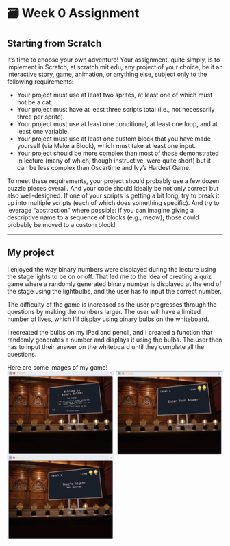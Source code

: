 # 🗃️ Week 0 Assignment 

## Starting from Scratch
It’s time to choose your own adventure! Your assignment, quite simply, is to implement in Scratch, at scratch.mit.edu, any project of your choice, be it an interactive story, game, animation, or anything else, subject only to the following requirements:
- Your project must use at least two sprites, at least one of which must not be a cat.
- Your project must have at least three scripts total (i.e., not necessarily three per sprite).
- Your project must use at least one conditional, at least one loop, and at least one variable.
- Your project must use at least one custom block that you have made yourself (via Make a Block), which must take at least one input.
- Your project should be more complex than most of those demonstrated in lecture (many of which, though instructive, were quite short) but it can be less complex than Oscartime and Ivy’s Hardest Game.

To meet these requirements, your project should probably use a few dozen puzzle pieces overall. And your code should ideally be not only correct but also well-designed. If one of your scripts is getting a bit long, try to break it up into multiple scripts (each of which does something specific). And try to leverage “abstraction” where possible: if you can imagine giving a descriptive name to a sequence of blocks (e.g., meow), those could probably be moved to a custom block!

---
## My project
I enjoyed the way binary numbers were displayed during the lecture using the stage lights to be on or off. That led me to the idea of creating a quiz game where a randomly generated binary number is displayed at the end of the stage using the lightbulbs, and the user has to input the correct number.

The difficulty of the game is increased as the user progresses through the questions by making the numbers larger. The user will have a limited number of lives, which I’ll display using binary bulbs on the whiteboard.

I recreated the bulbs on my iPad and pencil, and I created a function that randomly generates a number and displays it using the bulbs. The user then has to input their answer on the whiteboard until they complete all the questions.
 
Here are some images of my game!  
<img src="/Week-0-Scratch/Notes/Images/Scratch-bulbs-intro.jpeg" alt="Scratch Binary game intro" style="width:250px;">
<img src="/Week-0-Scratch/Notes/Images/Scratch-bulbs-input.jpeg" alt="Scratch Binary game input" style="width:250px;">
<img src="/Week-0-Scratch/Notes/Images/Scratch-bulbs-question-right.jpeg" alt="Scratch Binary game question right" style="width:250px;">









